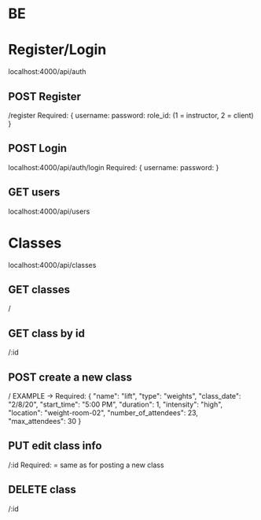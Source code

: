 # BE

# Register/Login
localhost:4000/api/auth

## POST Register
/register
Required: {
  username:
  password:
  role_id: (1 = instructor, 2 = client)
}

## POST Login
localhost:4000/api/auth/login
Required: {
  username:
  password:
}


## GET users
localhost:4000/api/users


# Classes
localhost:4000/api/classes
## GET classes
/

## GET class by id
/:id

## POST create a new class
/
EXAMPLE -> 
 Required: {
  "name": "lift",
	"type": "weights",
	"class_date": "2/8/20",
	"start_time": "5:00 PM",
	"duration": 1,
	"intensity": "high",
	"location": "weight-room-02",
	"number_of_attendees": 23,
	"max_attendees": 30
}

## PUT edit class info
/:id
Required: = same as for posting a new class

## DELETE class
/:id
